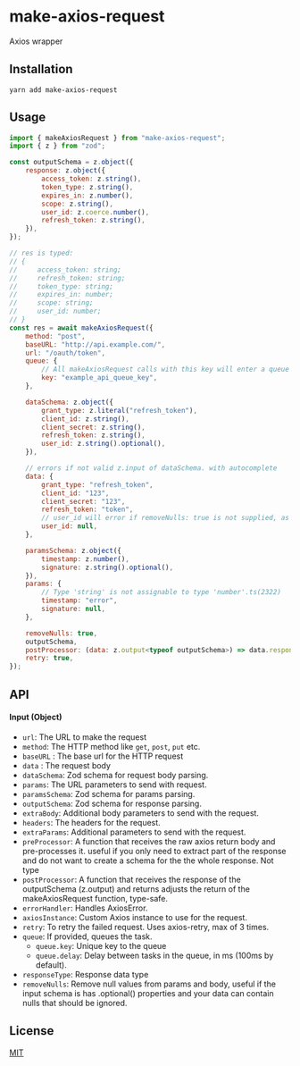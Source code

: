 # make-axios-request

Axios wrapper

## Installation

```shell
yarn add make-axios-request
```

## Usage

```javascript
import { makeAxiosRequest } from "make-axios-request";
import { z } from "zod";

const outputSchema = z.object({
	response: z.object({
		access_token: z.string(),
		token_type: z.string(),
		expires_in: z.number(),
		scope: z.string(),
		user_id: z.coerce.number(),
		refresh_token: z.string(),
	}),
});

// res is typed:
// {
//     access_token: string;
//     refresh_token: string;
//     token_type: string;
//     expires_in: number;
//     scope: string;
//     user_id: number;
// }
const res = await makeAxiosRequest({
	method: "post",
	baseURL: "http://api.example.com/",
	url: "/oauth/token",
	queue: {
		// All makeAxiosRequest calls with this key will enter a queue with a 100ms delay (default)
		key: "example_api_queue_key",
	},

	dataSchema: z.object({
		grant_type: z.literal("refresh_token"),
		client_id: z.string(),
		client_secret: z.string(),
		refresh_token: z.string(),
		user_id: z.string().optional(),
	}),

	// errors if not valid z.input of dataSchema. with autocomplete
	data: {
		grant_type: "refresh_token",
		client_id: "123",
		client_secret: "123",
		refresh_token: "token",
		// user_id will error if removeNulls: true is not supplied, as the input schema is .optional()
		user_id: null,
	},

    paramsSchema: z.object({
        timestamp: z.number(),
        signature: z.string().optional(),
    }),
    params: {
        // Type 'string' is not assignable to type 'number'.ts(2322)
        timestamp: "error",
        signature: null,
    },

	removeNulls: true,
	outputSchema,
	postProcessor: (data: z.output<typeof outputSchema>) => data.response,
	retry: true,
});

```

## API

#### Input (Object)

- `url`: The URL to make the request
- `method`: The HTTP method like `get`, `post`, `put` etc.
- `baseURL` : The base url for the HTTP request
- `data` : The request body
- `dataSchema`: Zod schema for request body parsing.
- `params`: The URL parameters to send with request.
- `paramsSchema`: Zod schema for params parsing.
- `outputSchema`: Zod schema for response parsing.
- `extraBody`: Additional body parameters to send with the request.
- `headers`: The headers for the request.
- `extraParams`: Additional parameters to send with the request.
- `preProcessor`: A function that receives the raw axios return body and pre-processes it. useful if you only need to extract part of the response and do not want to create a schema for the the whole response. Not type
- `postProcessor`: A function that receives the response of the outputSchema (z.output) and returns adjusts the return of the makeAxiosRequest function, type-safe.
- `errorHandler`: Handles AxiosError.
- `axiosInstance`: Custom Axios instance to use for the request.
- `retry`: To retry the failed request. Uses axios-retry, max of 3 times.
- `queue`: If provided, queues the task.
  - `queue.key`: Unique key to the queue
  - `queue.delay`: Delay between tasks in the queue, in ms (100ms by default).
- `responseType`: Response data type
- `removeNulls`: Remove null values from params and body, useful if the input schema is has .optional() properties and your data can contain nulls that should be ignored.

## License

[MIT](https://choosealicense.com/licenses/mit/)
